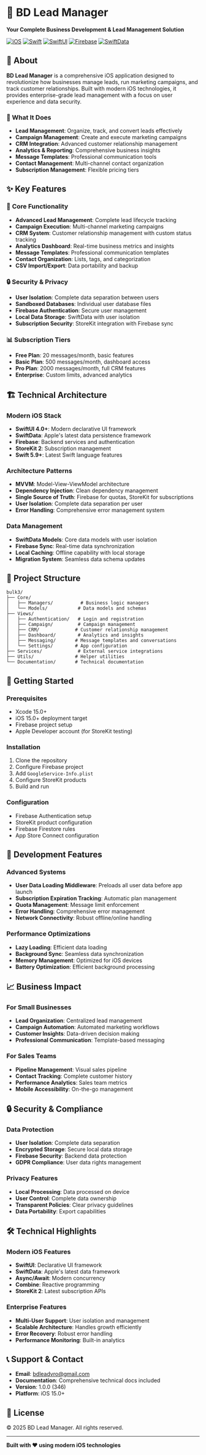 # 🚀 BD Lead Manager

**Your Complete Business Development & Lead Management Solution**

[![iOS](https://img.shields.io/badge/iOS-15.0+-blue.svg)](https://developer.apple.com/ios/)
[![Swift](https://img.shields.io/badge/Swift-5.9+-orange.svg)](https://swift.org/)
[![SwiftUI](https://img.shields.io/badge/SwiftUI-4.0+-green.svg)](https://developer.apple.com/xcode/swiftui/)
[![Firebase](https://img.shields.io/badge/Firebase-10.0+-yellow.svg)](https://firebase.google.com/)
[![SwiftData](https://img.shields.io/badge/SwiftData-1.0+-purple.svg)](https://developer.apple.com/documentation/swiftdata/)

## 📱 About

**BD Lead Manager** is a comprehensive iOS application designed to revolutionize how businesses manage leads, run marketing campaigns, and track customer relationships. Built with modern iOS technologies, it provides enterprise-grade lead management with a focus on user experience and data security.

### 🎯 What It Does

- **Lead Management**: Organize, track, and convert leads effectively
- **Campaign Management**: Create and execute marketing campaigns
- **CRM Integration**: Advanced customer relationship management
- **Analytics & Reporting**: Comprehensive business insights
- **Message Templates**: Professional communication tools
- **Contact Management**: Multi-channel contact organization
- **Subscription Management**: Flexible pricing tiers

## ✨ Key Features

### 🎯 **Core Functionality**
- **Advanced Lead Management**: Complete lead lifecycle tracking
- **Campaign Execution**: Multi-channel marketing campaigns
- **CRM System**: Customer relationship management with custom status tracking
- **Analytics Dashboard**: Real-time business metrics and insights
- **Message Templates**: Professional communication templates
- **Contact Organization**: Lists, tags, and categorization
- **CSV Import/Export**: Data portability and backup

### 🔒 **Security & Privacy**
- **User Isolation**: Complete data separation between users
- **Sandboxed Databases**: Individual user database files
- **Firebase Authentication**: Secure user management
- **Local Data Storage**: SwiftData with user isolation
- **Subscription Security**: StoreKit integration with Firebase sync

### 📊 **Subscription Tiers**
- **Free Plan**: 20 messages/month, basic features
- **Basic Plan**: 500 messages/month, dashboard access
- **Pro Plan**: 2000 messages/month, full CRM features
- **Enterprise**: Custom limits, advanced analytics

## 🏗️ Technical Architecture

### **Modern iOS Stack**
- **SwiftUI 4.0+**: Modern declarative UI framework
- **SwiftData**: Apple's latest data persistence framework
- **Firebase**: Backend services and authentication
- **StoreKit 2**: Subscription management
- **Swift 5.9+**: Latest Swift language features

### **Architecture Patterns**
- **MVVM**: Model-View-ViewModel architecture
- **Dependency Injection**: Clean dependency management
- **Single Source of Truth**: Firebase for quotas, StoreKit for subscriptions
- **User Isolation**: Complete data separation per user
- **Error Handling**: Comprehensive error management system

### **Data Management**
- **SwiftData Models**: Core data models with user isolation
- **Firebase Sync**: Real-time data synchronization
- **Local Caching**: Offline capability with local storage
- **Migration System**: Seamless data schema updates

## 📁 Project Structure

```
bulk3/
├── Core/
│   ├── Managers/          # Business logic managers
│   └── Models/           # Data models and schemas
├── Views/
│   ├── Authentication/   # Login and registration
│   ├── Campaign/         # Campaign management
│   ├── CRM/             # Customer relationship management
│   ├── Dashboard/        # Analytics and insights
│   ├── Messaging/       # Message templates and conversations
│   └── Settings/        # App configuration
├── Services/             # External service integrations
├── Utils/               # Helper utilities
└── Documentation/       # Technical documentation
```

## 🚀 Getting Started

### **Prerequisites**
- Xcode 15.0+
- iOS 15.0+ deployment target
- Firebase project setup
- Apple Developer account (for StoreKit testing)

### **Installation**
1. Clone the repository
2. Configure Firebase project
3. Add `GoogleService-Info.plist`
4. Configure StoreKit products
5. Build and run

### **Configuration**
- Firebase Authentication setup
- StoreKit product configuration
- Firebase Firestore rules
- App Store Connect configuration

## 🔧 Development Features

### **Advanced Systems**
- **User Data Loading Middleware**: Preloads all user data before app launch
- **Subscription Expiration Tracking**: Automatic plan management
- **Quota Management**: Message limit enforcement
- **Error Handling**: Comprehensive error management
- **Network Connectivity**: Robust offline/online handling

### **Performance Optimizations**
- **Lazy Loading**: Efficient data loading
- **Background Sync**: Seamless data synchronization
- **Memory Management**: Optimized for iOS devices
- **Battery Optimization**: Efficient background processing

## 📈 Business Impact

### **For Small Businesses**
- **Lead Organization**: Centralized lead management
- **Campaign Automation**: Automated marketing workflows
- **Customer Insights**: Data-driven decision making
- **Professional Communication**: Template-based messaging

### **For Sales Teams**
- **Pipeline Management**: Visual sales pipeline
- **Contact Tracking**: Complete customer history
- **Performance Analytics**: Sales team metrics
- **Mobile Accessibility**: On-the-go management

## 🔒 Security & Compliance

### **Data Protection**
- **User Isolation**: Complete data separation
- **Encrypted Storage**: Secure local data storage
- **Firebase Security**: Backend data protection
- **GDPR Compliance**: User data rights management

### **Privacy Features**
- **Local Processing**: Data processed on device
- **User Control**: Complete data ownership
- **Transparent Policies**: Clear privacy guidelines
- **Data Portability**: Export capabilities

## 🛠️ Technical Highlights

### **Modern iOS Features**
- **SwiftUI**: Declarative UI framework
- **SwiftData**: Apple's latest data framework
- **Async/Await**: Modern concurrency
- **Combine**: Reactive programming
- **StoreKit 2**: Latest subscription APIs

### **Enterprise Features**
- **Multi-User Support**: User isolation and management
- **Scalable Architecture**: Handles growth efficiently
- **Error Recovery**: Robust error handling
- **Performance Monitoring**: Built-in analytics

## 📞 Support & Contact

- **Email**: bdleadvro@gmail.com
- **Documentation**: Comprehensive technical docs included
- **Version**: 1.0.0 (346)
- **Platform**: iOS 15.0+

## 📄 License

© 2025 BD Lead Manager. All rights reserved.

---

**Built with ❤️ using modern iOS technologies** 